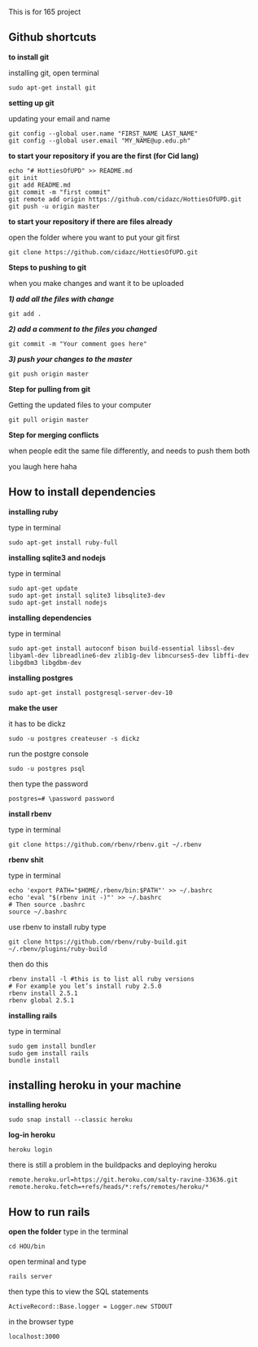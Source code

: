 This is for 165 project

## Github shortcuts

**to install git**

installing git, open terminal

```
sudo apt-get install git
```

**setting up git**

updating your email and name

```
git config --global user.name "FIRST_NAME LAST_NAME"
git config --global user.email "MY_NAME@up.edu.ph"
```


**to start your repository if you are the first (for Cid lang)**

```
echo "# HottiesOfUPD" >> README.md
git init
git add README.md
git commit -m "first commit"
git remote add origin https://github.com/cidazc/HottiesOfUPD.git
git push -u origin master

```

**to start your repository if there are files already**

open the folder where you want to put your git first
```
git clone https://github.com/cidazc/HottiesOfUPD.git
```

**Steps to pushing to git**

when you make changes and want it to be uploaded

***1) add all the files with change***
```
git add .
```

***2) add a comment to the files you changed***
```
git commit -m "Your comment goes here"
```

***3) push your changes to the master***
```
git push origin master
```


**Step for pulling from git**

Getting the updated files to your computer
```
git pull origin master
```

**Step for merging conflicts**

when people edit the same file differently, and needs to push them both

you laugh here haha

## How to install dependencies

**installing ruby**

type in terminal
```
sudo apt-get install ruby-full
```

**installing sqlite3 and nodejs**

type in terminal
```
sudo apt-get update
sudo apt-get install sqlite3 libsqlite3-dev
sudo apt-get install nodejs
```

**installing dependencies**

type in terminal
```
sudo apt-get install autoconf bison build-essential libssl-dev libyaml-dev libreadline6-dev zlib1g-dev libncurses5-dev libffi-dev libgdbm3 libgdbm-dev
```

**installing postgres**
```
sudo apt-get install postgresql-server-dev-10

```

**make the user**

it has to be dickz
```
sudo -u postgres createuser -s dickz
```

run the postgre console
```
sudo -u postgres psql
```

then type the password
```
postgres=# \password password
```

**install rbenv**

type in terminal
```
git clone https://github.com/rbenv/rbenv.git ~/.rbenv
```

**rbenv shit**

type in terminal
```
echo 'export PATH="$HOME/.rbenv/bin:$PATH"' >> ~/.bashrc
echo 'eval "$(rbenv init -)"' >> ~/.bashrc
# Then source .bashrc
source ~/.bashrc
```

use rbenv to install ruby type
```
git clone https://github.com/rbenv/ruby-build.git ~/.rbenv/plugins/ruby-build
```
then do this
```
rbenv install -l #this is to list all ruby versions
# For example you let’s install ruby 2.5.0
rbenv install 2.5.1
rbenv global 2.5.1
```



**installing rails**

type in terminal
```
sudo gem install bundler
sudo gem install rails
bundle install
```

## installing heroku in your machine
**installing heroku**
```
sudo snap install --classic heroku
```
**log-in heroku**
```
heroku login
```
there is still a problem in the buildpacks and deploying heroku

```
remote.heroku.url=https://git.heroku.com/salty-ravine-33636.git
remote.heroku.fetch=+refs/heads/*:refs/remotes/heroku/*
```

## How to run rails

**open the folder**
type in the terminal

```
cd HOU/bin
```

open terminal and type
```
rails server
```

then type this to view the SQL statements
```
ActiveRecord::Base.logger = Logger.new STDOUT
```


in the browser type

```
localhost:3000
```

